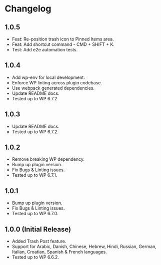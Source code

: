 # Changelog

## 1.0.5
* Feat: Re-position trash icon to Pinned Items area.
* Feat: Add shortcut command - CMD + SHIFT + K.
* Test: Add e2e automation tests.

## 1.0.4
* Add wp-env for local development.
* Enforce WP linting across plugin codebase.
* Use webpack generated dependencies.
* Update README docs.
* Tested up to WP 6.7.2

## 1.0.3
* Update README docs.
* Tested up to WP 6.7.2.

## 1.0.2
* Remove breaking WP dependency.
* Bump up plugin version.
* Fix Bugs & Linting issues.
* Tested up to WP 6.7.1.

## 1.0.1
* Bump up plugin version.
* Fix Bugs & Linting issues.
* Tested up to WP 6.7.0.

## 1.0.0 (Initial Release)
* Added Trash Post feature.
* Support for Arabic, Danish, Chinese, Hebrew, Hindi, Russian, German, Italian, Croatian, Spanish & French languages.
* Tested up to WP 6.6.2.
